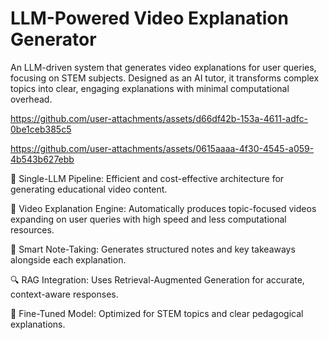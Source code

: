 # LLM-Powered Video Explanation Generator
An LLM-driven system that generates video explanations for user queries, focusing on STEM subjects. Designed as an AI tutor, it transforms complex topics into clear, engaging explanations with minimal computational overhead.



https://github.com/user-attachments/assets/d66df42b-153a-4611-adfc-0be1ceb385c5



https://github.com/user-attachments/assets/0615aaaa-4f30-4545-a059-4b543b627ebb



🧠 Single-LLM Pipeline: Efficient and cost-effective architecture for generating educational video content.

🎥 Video Explanation Engine: Automatically produces topic-focused videos expanding on user queries with high speed and less computational resources.

📓 Smart Note-Taking: Generates structured notes and key takeaways alongside each explanation.

🔍 RAG Integration: Uses Retrieval-Augmented Generation for accurate, context-aware responses.

🔧 Fine-Tuned Model: Optimized for STEM topics and clear pedagogical explanations.
